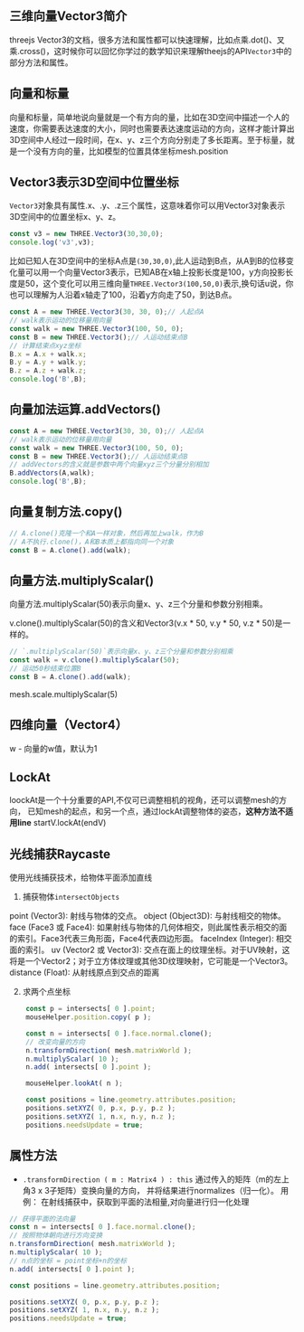 ## 三维向量Vector3简介
threejs Vector3的文档，很多方法和属性都可以快速理解，比如点乘.dot()、叉乘.cross()，这时候你可以回忆你学过的数学知识来理解theejs的API`Vector3`中的部分方法和属性。

## 向量和标量
向量和标量，简单地说向量就是一个有方向的量，比如在3D空间中描述一个人的速度，你需要表达速度的大小，同时也需要表达速度运动的方向，这样才能计算出3D空间中人经过一段时间，在x、y、z三个方向分别走了多长距离。至于标量，就是一个没有方向的量，比如模型的位置具体坐标mesh.position

## Vector3表示3D空间中位置坐标
`Vector3`对象具有属性.x、.y、.z三个属性，这意味着你可以用Vector3对象表示3D空间中的位置坐标x、y、z。

```js
const v3 = new THREE.Vector3(30,30,0);
console.log('v3',v3);

```
比如已知人在3D空间中的坐标A点是`(30,30,0)`,此人运动到B点，从A到B的位移变化量可以用一个向量Vector3表示，已知AB在x轴上投影长度是100，y方向投影长度是50，这个变化可以用三维向量`THREE.Vector3(100,50,0)`表示,换句话u说，你也可以理解为人沿着x轴走了100，沿着y方向走了50，到达B点。

```js
const A = new THREE.Vector3(30, 30, 0);// 人起点A
// walk表示运动的位移量用向量
const walk = new THREE.Vector3(100, 50, 0);
const B = new THREE.Vector3();// 人运动结束点B
// 计算结束点xyz坐标
B.x = A.x + walk.x;
B.y = A.y + walk.y;
B.z = A.z + walk.z;
console.log('B',B);

```
## 向量加法运算.addVectors()
```js
const A = new THREE.Vector3(30, 30, 0);// 人起点A
// walk表示运动的位移量用向量
const walk = new THREE.Vector3(100, 50, 0);
const B = new THREE.Vector3();// 人运动结束点B
// addVectors的含义就是参数中两个向量xyz三个分量分别相加
B.addVectors(A,walk);
console.log('B',B);
```
## 向量复制方法.copy()
```js
// A.clone()克隆一个和A一样对象，然后再加上walk，作为B
// A不执行.clone()，A和B本质上都指向同一个对象
const B = A.clone().add(walk);
```
## 向量方法.multiplyScalar()
向量方法.multiplyScalar(50)表示向量x、y、z三个分量和参数分别相乘。

v.clone().multiplyScalar(50)的含义和Vector3(v.x * 50, v.y * 50, v.z * 50)是一样的。
```js
// `.multiplyScalar(50)`表示向量x、y、z三个分量和参数分别相乘
const walk = v.clone().multiplyScalar(50);
// 运动50秒结束位置B
const B = A.clone().add(walk);
```

mesh.scale.multiplyScalar(5)

## 四维向量（Vector4）

w - 向量的w值，默认为1

## LockAt
loockAt是一个十分重要的API,不仅可已调整相机的视角，还可以调整mesh的方向，
已知mesh的起点，和另一个点，通过lockAt调整物体的姿态，**这种方法不适用line**
startV.lockAt(endV)

## 光线捕获Raycaste

使用光线捕获技术，给物体平面添加直线

1. 捕获物体`intersectObjects`

point (Vector3): 射线与物体的交点。
object (Object3D): 与射线相交的物体。
face (Face3 或 Face4): 如果射线与物体的几何体相交，则此属性表示相交的面的索引。Face3代表三角形面，Face4代表四边形面。
faceIndex (Integer): 相交面的索引。
uv (Vector2 或 Vector3): 交点在面上的纹理坐标。对于UV映射，这将是一个Vector2；对于立方体纹理或其他3D纹理映射，它可能是一个Vector3。
distance (Float): 从射线原点到交点的距离

2. 求两个点坐标
```js
	const p = intersects[ 0 ].point;
    mouseHelper.position.copy( p );

    const n = intersects[ 0 ].face.normal.clone();
    // 改变向量的方向
    n.transformDirection( mesh.matrixWorld );
    n.multiplyScalar( 10 );
    n.add( intersects[ 0 ].point );

    mouseHelper.lookAt( n );

    const positions = line.geometry.attributes.position;
    positions.setXYZ( 0, p.x, p.y, p.z );
    positions.setXYZ( 1, n.x, n.y, n.z );
    positions.needsUpdate = true;
 ```




## 属性方法

 - `.transformDirection ( m : Matrix4 ) : this`
通过传入的矩阵（m的左上角3 x 3子矩阵）变换向量的方向， 并将结果进行normalizes（归一化）。
用例： 在射线捕获中，获取到平面的法相量,对向量进行归一化处理
```js
// 获得平面的法向量
const n = intersects[ 0 ].face.normal.clone();
// 按照物体朝向进行方向变换
n.transformDirection( mesh.matrixWorld );
n.multiplyScalar( 10 );
// n点的坐标 = point坐标+n的坐标
n.add( intersects[ 0 ].point );

const positions = line.geometry.attributes.position;

positions.setXYZ( 0, p.x, p.y, p.z );
positions.setXYZ( 1, n.x, n.y, n.z );
positions.needsUpdate = true;
```

